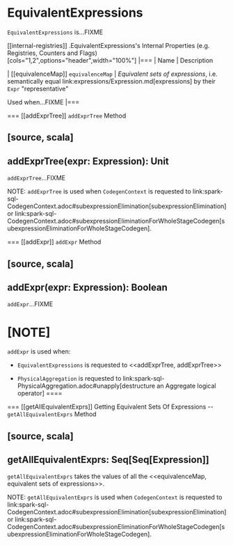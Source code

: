 # EquivalentExpressions

`EquivalentExpressions` is...FIXME

[[internal-registries]]
.EquivalentExpressions's Internal Properties (e.g. Registries, Counters and Flags)
[cols="1,2",options="header",width="100%"]
|===
| Name
| Description

| [[equivalenceMap]] `equivalenceMap`
| *Equivalent sets of expressions*, i.e. semantically equal link:expressions/Expression.md[expressions] by their `Expr` "representative"

Used when...FIXME
|===

=== [[addExprTree]] `addExprTree` Method

[source, scala]
----
addExprTree(expr: Expression): Unit
----

`addExprTree`...FIXME

NOTE: `addExprTree` is used when `CodegenContext` is requested to link:spark-sql-CodegenContext.adoc#subexpressionElimination[subexpressionElimination] or link:spark-sql-CodegenContext.adoc#subexpressionEliminationForWholeStageCodegen[subexpressionEliminationForWholeStageCodegen].

=== [[addExpr]] `addExpr` Method

[source, scala]
----
addExpr(expr: Expression): Boolean
----

`addExpr`...FIXME

[NOTE]
====
`addExpr` is used when:

* `EquivalentExpressions` is requested to <<addExprTree, addExprTree>>

* `PhysicalAggregation` is requested to link:spark-sql-PhysicalAggregation.adoc#unapply[destructure an Aggregate logical operator]
====

=== [[getAllEquivalentExprs]] Getting Equivalent Sets Of Expressions -- `getAllEquivalentExprs` Method

[source, scala]
----
getAllEquivalentExprs: Seq[Seq[Expression]]
----

`getAllEquivalentExprs` takes the values of all the <<equivalenceMap, equivalent sets of expressions>>.

NOTE: `getAllEquivalentExprs` is used when `CodegenContext` is requested to link:spark-sql-CodegenContext.adoc#subexpressionElimination[subexpressionElimination] or link:spark-sql-CodegenContext.adoc#subexpressionEliminationForWholeStageCodegen[subexpressionEliminationForWholeStageCodegen].
